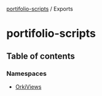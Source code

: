 [portifolio-scripts](README.md) / Exports

# portifolio-scripts

## Table of contents

### Namespaces

- [OrkiViews](modules/OrkiViews.md)
